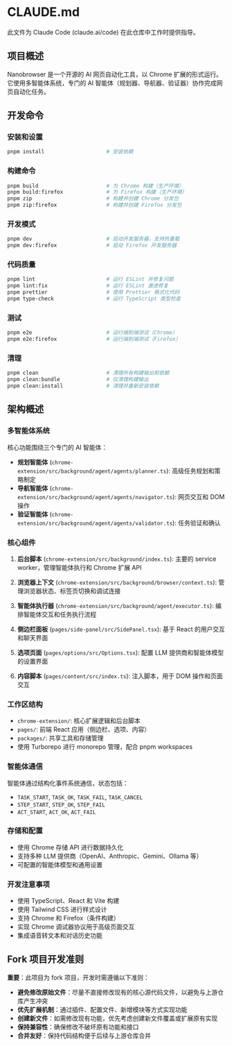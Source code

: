 # CLAUDE.md

此文件为 Claude Code (claude.ai/code) 在此仓库中工作时提供指导。

## 项目概述

Nanobrowser 是一个开源的 AI 网页自动化工具，以 Chrome 扩展的形式运行。它使用多智能体系统，专门的 AI 智能体（规划器、导航器、验证器）协作完成网页自动化任务。

## 开发命令

### 安装和设置
```bash
pnpm install                    # 安装依赖
```

### 构建命令
```bash
pnpm build                      # 为 Chrome 构建（生产环境）
pnpm build:firefox              # 为 Firefox 构建（生产环境）
pnpm zip                        # 构建并创建 Chrome 分发包
pnpm zip:firefox                # 构建并创建 Firefox 分发包
```

### 开发模式
```bash
pnpm dev                        # 启动开发服务器，支持热重载
pnpm dev:firefox                # 启动 Firefox 开发服务器
```

### 代码质量
```bash
pnpm lint                       # 运行 ESLint 并修复问题
pnpm lint:fix                   # 运行 ESLint 激进修复
pnpm prettier                   # 使用 Prettier 格式化代码
pnpm type-check                 # 运行 TypeScript 类型检查
```

### 测试
```bash
pnpm e2e                        # 运行端到端测试（Chrome）
pnpm e2e:firefox                # 运行端到端测试（Firefox）
```

### 清理
```bash
pnpm clean                      # 清理所有构建输出和依赖
pnpm clean:bundle               # 仅清理构建输出
pnpm clean:install              # 清理并重新安装依赖
```

## 架构概述

### 多智能体系统
核心功能围绕三个专门的 AI 智能体：

- **规划智能体** (`chrome-extension/src/background/agent/agents/planner.ts`): 高级任务规划和策略制定
- **导航智能体** (`chrome-extension/src/background/agent/agents/navigator.ts`): 网页交互和 DOM 操作
- **验证智能体** (`chrome-extension/src/background/agent/agents/validator.ts`): 任务验证和确认

### 核心组件

1. **后台脚本** (`chrome-extension/src/background/index.ts`): 主要的 service worker，管理智能体执行和 Chrome 扩展 API

2. **浏览器上下文** (`chrome-extension/src/background/browser/context.ts`): 管理浏览器状态、标签页切换和调试连接

3. **智能体执行器** (`chrome-extension/src/background/agent/executor.ts`): 编排智能体交互和任务执行流程

4. **侧边栏面板** (`pages/side-panel/src/SidePanel.tsx`): 基于 React 的用户交互和聊天界面

5. **选项页面** (`pages/options/src/Options.tsx`): 配置 LLM 提供商和智能体模型的设置界面

6. **内容脚本** (`pages/content/src/index.ts`): 注入脚本，用于 DOM 操作和页面交互

### 工作区结构
- `chrome-extension/`: 核心扩展逻辑和后台脚本
- `pages/`: 前端 React 应用（侧边栏、选项、内容）
- `packages/`: 共享工具和存储管理
- 使用 Turborepo 进行 monorepo 管理，配合 pnpm workspaces

### 智能体通信
智能体通过结构化事件系统通信，状态包括：
- `TASK_START`, `TASK_OK`, `TASK_FAIL`, `TASK_CANCEL`
- `STEP_START`, `STEP_OK`, `STEP_FAIL`
- `ACT_START`, `ACT_OK`, `ACT_FAIL`

### 存储和配置
- 使用 Chrome 存储 API 进行数据持久化
- 支持多种 LLM 提供商（OpenAI、Anthropic、Gemini、Ollama 等）
- 可配置的智能体模型和通用设置

### 开发注意事项
- 使用 TypeScript、React 和 Vite 构建
- 使用 Tailwind CSS 进行样式设计
- 支持 Chrome 和 Firefox（条件构建）
- 实现 Chrome 调试器协议用于高级页面交互
- 集成语音转文本和对话历史功能

## Fork 项目开发准则

**重要**：此项目为 fork 项目，开发时需遵循以下准则：

- **避免修改原始文件**：尽量不直接修改现有的核心源代码文件，以避免与上游仓库产生冲突
- **优先扩展机制**：通过插件、配置文件、新增模块等方式实现功能
- **创建新文件**：如需修改现有功能，优先考虑创建新文件覆盖或扩展原有实现
- **保持兼容性**：确保修改不破坏原有功能和接口
- **合并友好**：保持代码结构便于后续与上游仓库合并
